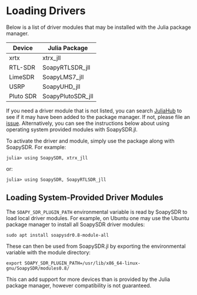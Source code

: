 # Loading Drivers

Below is a list of driver modules that may be installed with the Julia package manager.

| Device  | Julia Package    |
|---------|------------------|
| xrtx    | xtrx_jll         |
|RTL-SDR  | SoapyRTLSDR_jll  |
|LimeSDR  | SoapyLMS7_jll    |
| USRP    | SoapyUHD_jll     |
|Pluto SDR| SoapyPlutoSDR_jll|

If you need a driver module that is not listed, you can search [JuliaHub](https://juliahub.com)
to see if it may have been added to the package manager. If not, please file an [issue](https://github.com/JuliaTelecom/SoapySDR.jl/issues).
Alternatively, you can see the instructions below about using operating system provided modules with SoapySDR.jl.

To activate the driver and module, simply use the package along with SoapySDR.
For example:

```
julia> using SoapySDR, xtrx_jll
```

or:

```
julia> using SoapySDR, SoapyRTLSDR_jll
```

## Loading System-Provided Driver Modules

The `SOAPY_SDR_PLUGIN_PATH` environmental variable is read by SoapySDR to load local driver modules.
For example, on Ubuntu one may use the Ubuntu package manager to install all SoapySDR driver modules:

```
sudo apt install soapysdr0.8-module-all 
```

These can then be used from SoapySDR.jl by exporting the environmental variable with the module directory:

```
export SOAPY_SDR_PLUGIN_PATH=/usr/lib/x86_64-linux-gnu/SoapySDR/modules0.8/
```

This can add support for more devices than is provided by the Julia package manager, however compatibility
is not guaranteed.